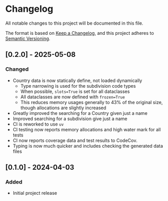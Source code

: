 # Changelog

All notable changes to this project will be documented in this file.

The format is based on [Keep a Changelog](https://keepachangelog.com/en/1.1.0/),
and this project adheres to [Semantic Versioning](https://semver.org/spec/v2.0.0.html).

## [0.2.0] - 2025-05-08

### Changed

- Country data is now statically define, not loaded dynamically
  - Type narrowing is used for the subdivision code types
  - When possible, `slots=True` is set for all dataclasses
  - All dataclasses are now defined with `frozen=True`
  - This reduces memory usages generally to 43% of the original size, though allocations are slightly increased
- Greatly improved the searching for a Country given just a name
- Improved searching for a subdivision give just a name
- CI is reworked to use `uv`
- CI testing now reports memory allocations and high water mark for all tests
- CI now reports coverage data and test results to CodeCov.
- Typing is now much quicker and includes checking the generated data files

## [0.1.0] - 2024-04-03

### Added

- Initial project release
